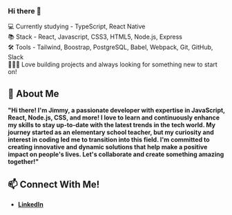 ### Hi there 👋

💻 Currently studying - TypeScript, React Native
<br/>
📚 Stack - React, Javascript, CSS3, HTML5, Node.js, Express 
<br/>
🛠️ Tools - Tailwind, Boostrap, PostgreSQL, Babel, Webpack, Git, GitHub, Slack 
<br/>
🧑🏻‍💻 Love building projects and always looking for something new to start on! 
<br/>

💬 <b>About Me<b>
---

"Hi there! I'm Jimmy, a passionate developer with expertise in JavaScript, React, Node.js, CSS, and more! I love to learn and continuously enhance my skills to stay up-to-date with the latest trends in the tech world. My journey started as an elementary school teacher, but my curiosity and interest in coding led me to transition into this field. I'm committed to creating innovative and dynamic solutions that help make a positive impact on people's lives. Let's collaborate and create something amazing together!"



📫 <b>Connect With Me!<b>
---

- [LinkedIn](https://www.linkedin.com/in/jameswu49/)
